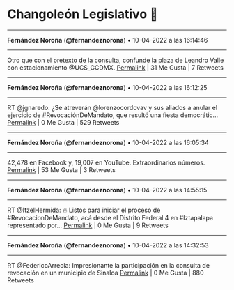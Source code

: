 # Changoleón Legislativo 🙈
*****
**Fernández Noroña** (**@fernandeznorona**) • 10-04-2022 a las 16:14:46
*****
Otro que con el pretexto de la consulta, confunde la plaza de Leandro Valle con estacionamiento ⁦@UCS_GCDMX⁩.
[Permalink](https://twitter.com/fernandeznorona/status/1513309544943808519) | 31 Me Gusta | 7 Retweets
*****
**Fernández Noroña** (**@fernandeznorona**) • 10-04-2022 a las 16:12:25
*****
RT @jgnaredo: ¿Se atreverán @lorenzocordovav y sus aliados a anular el ejercicio de #RevocaciónDeMandato, que resultó una fiesta democrátic…
[Permalink](https://twitter.com/fernandeznorona/status/1513308956181020674) | 0 Me Gusta | 529 Retweets
*****
**Fernández Noroña** (**@fernandeznorona**) • 10-04-2022 a las 16:05:34
*****
42,478 en Facebook y, 19,007 en YouTube. Extraordinarios números.
[Permalink](https://twitter.com/fernandeznorona/status/1513307231684603907) | 53 Me Gusta | 3 Retweets
*****
**Fernández Noroña** (**@fernandeznorona**) • 10-04-2022 a las 14:55:15
*****
RT @ItzelHermida: 🔥 Listos para iniciar el proceso de #RevocacionDeMandato, acá desde el Distrito Federal 4 en #Iztapalapa representado por…
[Permalink](https://twitter.com/fernandeznorona/status/1513289536180170752) | 0 Me Gusta | 9 Retweets
*****
**Fernández Noroña** (**@fernandeznorona**) • 10-04-2022 a las 14:32:53
*****
RT @FedericoArreola: Impresionante la participación en la consulta de revocación en un municipio de Sinaloa
[Permalink](https://twitter.com/fernandeznorona/status/1513283908732801026) | 0 Me Gusta | 880 Retweets